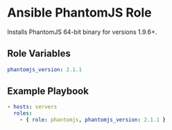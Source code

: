 Ansible PhantomJS Role
=========

Installs PhantomJS 64-bit binary for versions 1.9.6+.

Role Variables
--------------

```yml
phantomjs_version: 2.1.1
```


Example Playbook
----------------

```yml
- hosts: servers
  roles:
    - { role: phantomjs, phantomjs_version: 2.1.1 }
```
